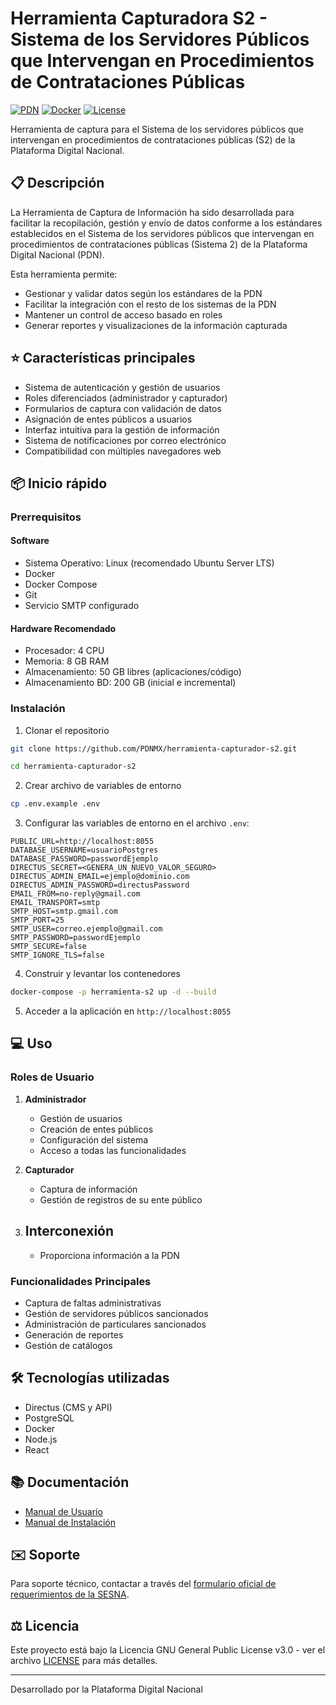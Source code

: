 # Herramienta Capturadora S2 - Sistema de los Servidores Públicos que Intervengan en Procedimientos de Contrataciones Públicas

[![PDN](https://img.shields.io/badge/PDN-S2-pink)](https://www.plataformadigitalnacional.org/)
[![Docker](https://img.shields.io/badge/Docker-Ready-brightgreen)]()
[![License](https://img.shields.io/badge/license-GNU%20General%20Public%20License%20v3.0-blue)]()

Herramienta de captura para el Sistema de los servidores públicos que intervengan en procedimientos de contrataciones públicas (S2) de la Plataforma Digital Nacional.

## 📋 Descripción

La Herramienta de Captura de Información ha sido desarrollada para facilitar la recopilación, gestión y envío de datos conforme a los estándares establecidos en el Sistema de los servidores públicos que intervengan en procedimientos de contrataciones públicas (Sistema 2) de la Plataforma Digital Nacional (PDN).

Esta herramienta permite:

- Gestionar y validar datos según los estándares de la PDN
- Facilitar la integración con el resto de los sistemas de la PDN
- Mantener un control de acceso basado en roles
- Generar reportes y visualizaciones de la información capturada

## ⭐ Características principales

- Sistema de autenticación y gestión de usuarios
- Roles diferenciados (administrador y capturador)
- Formularios de captura con validación de datos
- Asignación de entes públicos a usuarios
- Interfaz intuitiva para la gestión de información
- Sistema de notificaciones por correo electrónico
- Compatibilidad con múltiples navegadores web

## 📦 Inicio rápido

### Prerrequisitos

#### Software

- Sistema Operativo: Linux (recomendado Ubuntu Server LTS)
- Docker
- Docker Compose
- Git
- Servicio SMTP configurado

#### Hardware Recomendado

- Procesador: 4 CPU
- Memoria: 8 GB RAM
- Almacenamiento: 50 GB libres (aplicaciones/código)
- Almacenamiento BD: 200 GB (inicial e incremental)

### Instalación

1. Clonar el repositorio

```bash
git clone https://github.com/PDNMX/herramienta-capturador-s2.git

cd herramienta-capturador-s2
```

2. Crear archivo de variables de entorno

```bash
cp .env.example .env
```

3. Configurar las variables de entorno en el archivo `.env`:

```env
PUBLIC_URL=http://localhost:8055
DATABASE_USERNAME=usuarioPostgres
DATABASE_PASSWORD=passwordEjemplo
DIRECTUS_SECRET=<GENERA_UN_NUEVO_VALOR_SEGURO>
DIRECTUS_ADMIN_EMAIL=ejemplo@dominio.com
DIRECTUS_ADMIN_PASSWORD=directusPassword
EMAIL_FROM=no-reply@gmail.com
EMAIL_TRANSPORT=smtp
SMTP_HOST=smtp.gmail.com
SMTP_PORT=25
SMTP_USER=correo.ejemplo@gmail.com
SMTP_PASSWORD=passwordEjemplo
SMTP_SECURE=false
SMTP_IGNORE_TLS=false
```

4. Construir y levantar los contenedores

```bash
docker-compose -p herramienta-s2 up -d --build
```

5. Acceder a la aplicación en `http://localhost:8055`

## 💻 Uso

### Roles de Usuario

1. **Administrador**

   - Gestión de usuarios
   - Creación de entes públicos
   - Configuración del sistema
   - Acceso a todas las funcionalidades

2. **Capturador**

   - Captura de información
   - Gestión de registros de su ente público

3. ## **Interconexión**
   - Proporciona información a la PDN

### Funcionalidades Principales

- Captura de faltas administrativas
- Gestión de servidores públicos sancionados
- Administración de particulares sancionados
- Generación de reportes
- Gestión de catálogos

## 🛠️ Tecnologías utilizadas

- Directus (CMS y API)
- PostgreSQL
- Docker
- Node.js
- React

## 📚 Documentación

- [Manual de Usuario](https://docs.google.com/document/d/12LIM8TGrI4UPKKdULLzGnFirZWOF0gS3CHVDKpc0byA/edit?usp=sharing)
- [Manual de Instalación](https://docs.google.com/document/d/1RQFbQunsWU4kxGK1UOlqILrw3rUO1Z0YdWKe_MjASvM/edit?usp=sharing)

## ✉️ Soporte

Para soporte técnico, contactar a través del [formulario oficial de requerimientos de la SESNA](https://docs.google.com/forms/d/e/1FAIpQLSeaX8fdDP-XJpjazsDB9Utwthqsh-tUkykf7o_dJ99U45MIRQ/viewform).

## ⚖️ Licencia

Este proyecto está bajo la Licencia GNU General Public License v3.0 - ver el archivo [LICENSE](LICENSE) para más detalles.

---

Desarrollado por la Plataforma Digital Nacional
